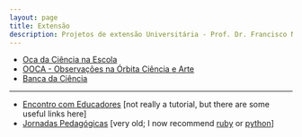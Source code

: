 ```yaml
---
layout: page
title: Extensão
description: Projetos de extensão Universitária - Prof. Dr. Francisco Nascimento
---
```


- [Oca da Ciência na Escola](https://itxesco.github.io/pages/oca.html)
- [OOCA - Observações na Órbita Ciência e Arte](https://itxesco.github.io/pages/ooca.html)
- [Banca da Ciência](https://itxesco.github.io/pages/banca.html)
---

- [Encontro com Educadores](https://itxesco.github.io/pages/encontro.html)
  \[not really a tutorial, but there are some useful links here\]
- [Jornadas Pedagógicas](https://itxesco.github.io/pages/jornada.html)
  \[very old; I now recommend [ruby](https://www.ruby-lang.org/en/) or [python](https://www.python.org/)\]

